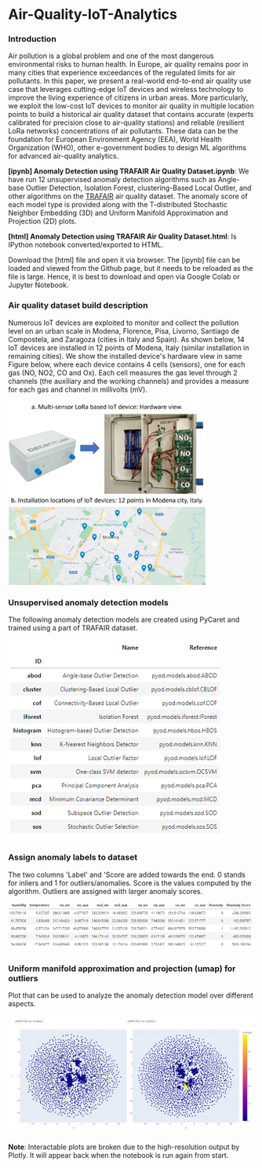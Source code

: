 # Air-Quality-IoT-Analytics

### Introduction

Air pollution is a global problem and one of the most dangerous environmental risks to human health. In Europe, air quality remains poor in many cities that experience exceedances of the regulated limits for air pollutants. In this paper, we present a real-world end-to-end air quality use case that leverages cutting-edge IoT devices and wireless technology to improve the living experience of citizens in urban areas. More particularly, we exploit the low-cost IoT devices to monitor air quality in multiple location points to build a historical air quality dataset that contains accurate (experts calibrated for precision close to air-quality stations) and reliable (resilient LoRa networks) concentrations of air pollutants. These data can be the foundation for European Environment Agency (EEA), World Health Organization (WHO), other e-government bodies to design ML algorithms for advanced air-quality analytics.

**[ipynb] Anomaly Detection using TRAFAIR Air Quality Dataset.ipynb**: We have run 12 unsupervised anomaly detection algorithms such as Angle-base Outlier Detection, Isolation Forest, clustering-Based Local Outlier, and other algorithms on the [TRAFAIR](https://www.dati.gov.it/view-dataset?Cerca=&tags_set=trafair&tags=trafair&ordinamento=&sort=Invia) air quality dataset. The anomaly score of each model type is provided along with the T-distributed Stochastic Neighbor Embedding (3D) and Uniform Manifold Approximation and Projection (2D) plots. 

**[html] Anomaly Detection using TRAFAIR Air Quality Dataset.html**: Is IPython notebook converted/exported to HTML.

Download the [html] file and open it via browser. The [ipynb] file can be loaded and viewed from the Github page, but it needs to be reloaded as the file is large. Hence, it is best to download and open via Google Colab or Jupyter Notebook.

### Air quality dataset build description

Numerous IoT devices are exploited to monitor and collect the pollution level on an urban scale in Modena, Florence, Pisa, Livorno, Santiago de Compostela, and Zaragoza (cities in Italy and Spain). As shown below, 14 IoT devices are installed in 12 points of Modena, Italy (similar installation in remaining cities). We show the installed device's hardware view in same Figure below, where each device contains 4 cells (sensors), one for each gas (NO, NO2, CO and Ox). Each cell measures the gas level through 2 channels (the auxiliary and the working channels) and provides a measure for each gas and channel in millivolts (mV). 

<img src="https://github.com/bharathsudharsan/Air-Quality-IoT-Analytics/blob/main/hardware_location.png" align="center" width="80%" height="80%">

### Unsupervised anomaly detection models

The following anomaly detection models are created using PyCaret and trained using a part of TRAFAIR dataset.

![alt text](https://github.com/bharathsudharsan/Air-Quality-IoT-Analytics/blob/main/model_names.PNG)

### Assign anomaly labels to dataset

The two columns 'Label' and 'Score are added towards the end. 0 stands for inliers and 1 for outliers/anomalies. Score is the values computed by the algorithm. Outliers are assigned with larger anomaly scores.

![alt text](https://github.com/bharathsudharsan/Air-Quality-IoT-Analytics/blob/main/assign_a_model.PNG)

### Uniform manifold approximation and projection (umap) for outliers

Plot that can be used to analyze the anomaly detection model over different aspects.

![alt text](https://github.com/bharathsudharsan/Air-Quality-IoT-Analytics/blob/main/umap_plot_for_outliers.png)

**Note**: Interactable plots are broken due to the high-resolution output by Plotly. It will appear back when the notebook is run again from start.